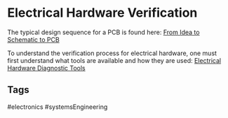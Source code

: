 # Electrical Hardware Verification 

The typical design sequence for a PCB is found here: 
[From Idea to Schematic to PCB](../202110272302)

To understand the verification process for electrical hardware, one must first understand what tools are available and how they are used: 
[Electrical Hardware Diagnostic Tools ](../202110281805)


## Tags
#electronics #systemsEngineering
